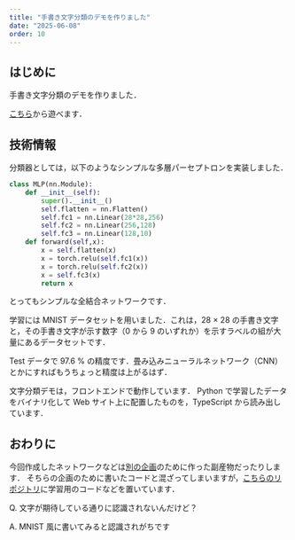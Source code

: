 ```yaml
---
title: "手書き文字分類のデモを作りました"
date: "2025-06-08"
order: 10
---
```


## はじめに
手書き文字分類のデモを作りました．

[こちら](/projects/digit-classification)から遊べます．

## 技術情報
分類器としては，以下のようなシンプルな多層パーセプトロンを実装しました．

```python
class MLP(nn.Module):
    def __init__(self):
        super().__init__()
        self.flatten = nn.Flatten()
        self.fc1 = nn.Linear(28*28,256)
        self.fc2 = nn.Linear(256,128)
        self.fc3 = nn.Linear(128,10)
    def forward(self,x):
        x = self.flatten(x)
        x = torch.relu(self.fc1(x))
        x = torch.relu(self.fc2(x))
        x = self.fc3(x)
        return x
```

とってもシンプルな全結合ネットワークです．

学習には MNIST データセットを用いました．これは，28 × 28 の手書き文字と，その手書き文字が示す数字（0 から 9 のいずれか）を示すラベルの組が大量にあるデータセットです．

Test データで 97.6 \% の精度です．畳み込みニューラルネットワーク（CNN）とかにすればもうちょっと精度は上がるはず．


文字分類デモは，フロントエンドで動作しています．
Python で学習したデータをバイナリ化して Web サイト上に配置したものを，TypeScript から読み出しています．

## おわりに

今回作成したネットワークなどは[別の企画](/blog/digit-classification-golf)のために作った副産物だったりします．
そちらの企画のために書いたコードと混ざってしまいますが，[こちらのリポジトリ](https://github.com/ichi-no-se/ayasegawa-tech/blob/main/002-digit_classification)に学習用のコードなどを置いています．


Q. 文字が期待している通りに認識されないんだけど？

A. MNIST 風に書いてみると認識されがちです
